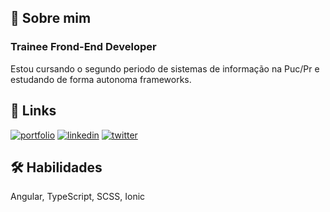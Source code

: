 
## 🚀 Sobre mim
### Trainee Frond-End Developer
Estou cursando o segundo periodo de sistemas de informação na Puc/Pr e estudando de forma autonoma frameworks.


## 🔗 Links
[![portfolio](https://img.shields.io/badge/my_portfolio-000?style=for-the-badge&logo=ko-fi&logoColor=white)](https://murilomayer.github.io/Portifolio/index.html)
[![linkedin](https://img.shields.io/badge/linkedin-0A66C2?style=for-the-badge&logo=linkedin&logoColor=white)](hhttps://www.linkedin.com/in/murilomayer)
[![twitter](https://img.shields.io/badge/twitter-1DA1F2?style=for-the-badge&logo=twitter&logoColor=white)](https://twitter.com/omurilomayer)


## 🛠 Habilidades
Angular, TypeScript, SCSS, Ionic 

